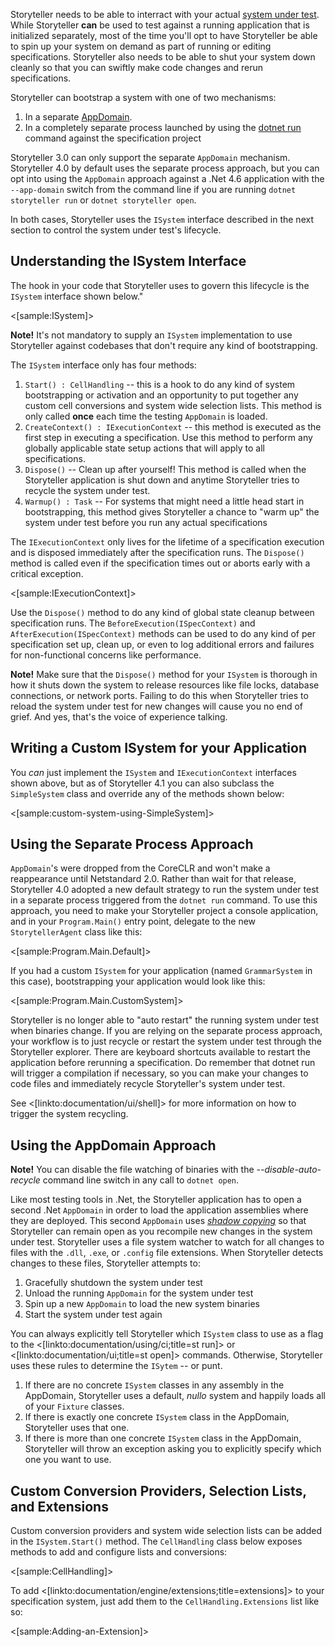 <!--Title:Connecting Storyteller to your System-->
<!--Url:system_under_test-->

Storyteller needs to be able to interract with your actual [system under test](https://en.wikipedia.org/wiki/System_under_test). 
While Storyteller **can** be used to test against a running application that is initialized separately, most of the time
you'll opt to have Storyteller be able to spin up your system on demand as part of running or editing specifications. 
Storyteller also needs to be able to shut your system down cleanly so that you can swiftly make code changes and rerun specifications.

Storyteller can bootstrap a system with one of two mechanisms:

1. In a separate [AppDomain](https://msdn.microsoft.com/en-us/library/2bh4z9hs(v=vs.110).aspx). 
1. In a completely separate process launched by using the [dotnet run](https://docs.microsoft.com/en-us/dotnet/articles/core/preview3/tools/dotnet-run) command against the specification project

Storyteller 3.0 can only support the separate `AppDomain` mechanism. Storyteller 4.0 by default uses the separate
process approach, but you can opt into using the `AppDomain` approach against a .Net 4.6 application with the 
`--app-domain` switch from the command line if you are running `dotnet storyteller run` or `dotnet storyteller open`.

In both cases, Storyteller uses the `ISystem` interface described in the next section to control the system under test's
lifecycle.

## Understanding the ISystem Interface

The hook in your code that Storyteller uses to govern this lifecycle is the `ISystem` interface shown below." 

<[sample:ISystem]>

<div class="alert alert-info"><b>Note!</b> It's not mandatory to supply an <code>ISystem</code> implementation 
to use Storyteller against codebases that don't require any kind of bootstrapping.</div>

The `ISystem` interface only has four methods:
1. `Start() : CellHandling` -- this is a hook to do any kind of system bootstrapping or activation and an opportunity to put together any custom cell conversions and system wide selection lists. This method is only called **once** each time the testing `AppDomain` is loaded.
1. `CreateContext() : IExecutionContext` -- this method is executed as the first step in executing a specification. Use this method to perform any globally applicable state setup actions that will apply to all specifications.
1. `Dispose()` -- Clean up after yourself! This method is called when the Storyteller application is shut down and anytime Storyteller tries to recycle the system under test.
1. `Warmup() : Task` -- For systems that might need a little head start in bootstrapping, this method gives Storyteller a chance to "warm up" the system under test before you run any actual specifications

The `IExecutionContext` only lives for the lifetime of a specification execution and is disposed immediately after the specification runs. The `Dispose()` method is called even if the specification times out or aborts early with a critical exception.

<[sample:IExecutionContext]>

Use the `Dispose()` method to do any kind of global state cleanup between specification runs. The `BeforeExecution(ISpecContext)` and `AfterExecution(ISpecContext)` methods can be used to do any kind of per specification set up, clean up, or even to log additional errors and failures for non-functional concerns like performance.

<div class="alert alert-info" role="warning"><strong>Note!</strong> Make sure that the <code>Dispose()</code> method for your <code>ISystem</code> is thorough in how it shuts down the system to release resources like file locks, database connections, or network ports. Failing to do this when Storyteller tries to reload the system under test for new changes will cause you no end of grief. And yes, that's the voice of experience talking.
</div>

## Writing a Custom ISystem for your Application

You *can* just implement the `ISystem` and `IExecutionContext` interfaces shown above, but as of Storyteller 4.1 you can also subclass the `SimpleSystem` class and override any of the methods shown below:

<[sample:custom-system-using-SimpleSystem]>

## Using the Separate Process Approach

`AppDomain`'s were dropped from the CoreCLR and won't make a reappearance until Netstandard 2.0. Rather than wait for that
release, Storyteller 4.0 adopted a new default strategy to run the system under test in a separate process triggered from
the `dotnet run` command. To use this approach, you need to make your Storyteller project a console application, and in
your `Program.Main()` entry point, delegate to the new `StorytellerAgent` class like this:

<[sample:Program.Main.Default]>

If you had a custom `ISystem` for your application (named `GrammarSystem` in this case), 
bootstrapping your application would look like this:

<[sample:Program.Main.CustomSystem]>

Storyteller is no longer able to "auto restart" the running system under test when binaries change. 
If you are relying on the separate process approach, your workflow is to just recycle or restart the 
system under test through the Storyteller explorer. There are keyboard shortcuts available to restart the 
application before rerunning a specification. Do remember that dotnet run will trigger a compilation
if necessary, so you can make your changes to code files and immediately recycle Storyteller's system
under test.

See <[linkto:documentation/ui/shell]> for more information on how to trigger the system recycling.



## Using the AppDomain Approach

<div class="alert alert-info" role="warning"><strong>Note!</strong> You can disable the file watching of binaries
with the <i>--disable-auto-recycle</i> command line switch in any call to <code>dotnet open</code>. 
</div>


Like most testing tools in .Net, the Storyteller application has to open a second .Net `AppDomain` in order to load the application assemblies 
where they are deployed. This second `AppDomain` uses _[shadow copying](https://msdn.microsoft.com/en-us/library/ms404279(v=vs.110).aspx)_ 
so that Storyteller can remain open as you recompile new changes in the system under test. Storyteller uses a file system 
watcher to watch for all changes to files with the `.dll`, `.exe`, or `.config` file extensions. When Storyteller detects changes to these files, Storyteller attempts to:

1. Gracefully shutdown the system under test
1. Unload the running `AppDomain` for the system under test
1. Spin up a new `AppDomain` to load the new system binaries
1. Start the system under test again


You can always explicitly tell Storyteller which `ISystem` class to use as a flag to the <[linkto:documentation/using/ci;title=st run]> or <[linkto:documentation/ui;title=st open]> commands. Otherwise, Storyteller uses these rules to determine the `ISytem` -- or punt.

1. If there are no concrete `ISystem` classes in any assembly in the AppDomain, Storyteller uses a default, _nullo_ system and happily loads all of your `Fixture` classes.
1. If there is exactly one concrete `ISystem` class in the AppDomain, Storyteller uses that one.
1. If there is more than one concrete `ISystem` class in the AppDomain, Storyteller will throw an exception asking you to explicitly specify which one you want to use.




## Custom Conversion Providers, Selection Lists, and Extensions

Custom conversion providers and system wide selection lists can be added in the `ISystem.Start()` method. The `CellHandling` class below exposes methods to add and configure lists and conversions:

<[sample:CellHandling]>

To add <[linkto:documentation/engine/extensions;title=extensions]> to your specification system, just add them to the `CellHandling.Extensions` list
like so:

<[sample:Adding-an-Extension]>








